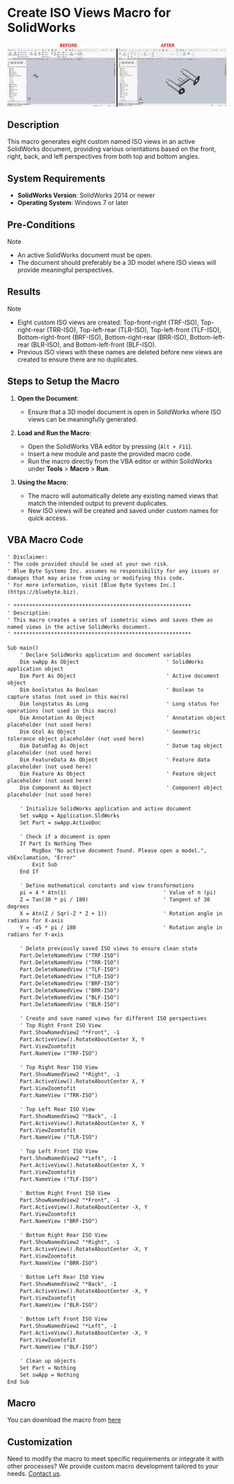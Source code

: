 # Create ISO Views Macro for SolidWorks

<img src="../images/ISOViews.png" alt="Description of image" width="600" style="display: block; margin: 0 auto;">

## Description
This macro generates eight custom named ISO views in an active SolidWorks document, providing various orientations based on the front, right, back, and left perspectives from both top and bottom angles.

## System Requirements
- **SolidWorks Version**: SolidWorks 2014 or newer
- **Operating System**: Windows 7 or later

## Pre-Conditions
> [!NOTE]
> - An active SolidWorks document must be open.
> - The document should preferably be a 3D model where ISO views will provide meaningful perspectives.

## Results
> [!NOTE]
> - Eight custom ISO views are created: Top-front-right (TRF-ISO), Top-right-rear (TRR-ISO), Top-left-rear (TLR-ISO), Top-left-front (TLF-ISO), Bottom-right-front (BRF-ISO), Bottom-right-rear (BRR-ISO), Bottom-left-rear (BLR-ISO), and Bottom-left-front (BLF-ISO).
> - Previous ISO views with these names are deleted before new views are created to ensure there are no duplicates.

## Steps to Setup the Macro

1. **Open the Document**:
   - Ensure that a 3D model document is open in SolidWorks where ISO views can be meaningfully generated.

2. **Load and Run the Macro**:
   - Open the SolidWorks VBA editor by pressing (`Alt + F11`).
   - Insert a new module and paste the provided macro code.
   - Run the macro directly from the VBA editor or within SolidWorks under **Tools** > **Macro** > **Run**.

3. **Using the Macro**:
   - The macro will automatically delete any existing named views that match the intended output to prevent duplicates.
   - New ISO views will be created and saved under custom names for quick access.

## VBA Macro Code

```vbnet
' Disclaimer:
' The code provided should be used at your own risk.  
' Blue Byte Systems Inc. assumes no responsibility for any issues or damages that may arise from using or modifying this code.  
' For more information, visit [Blue Byte Systems Inc.](https://bluebyte.biz).

' *********************************************************
' Description:
' This macro creates a series of isometric views and saves them as named views in the active SolidWorks document.
' *********************************************************

Sub main()
    ' Declare SolidWorks application and document variables
    Dim swApp As Object                            ' SolidWorks application object
    Dim Part As Object                             ' Active document object
    Dim boolstatus As Boolean                      ' Boolean to capture status (not used in this macro)
    Dim longstatus As Long                         ' Long status for operations (not used in this macro)
    Dim Annotation As Object                       ' Annotation object placeholder (not used here)
    Dim Gtol As Object                             ' Geometric tolerance object placeholder (not used here)
    Dim DatumTag As Object                         ' Datum tag object placeholder (not used here)
    Dim FeatureData As Object                      ' Feature data placeholder (not used here)
    Dim Feature As Object                          ' Feature object placeholder (not used here)
    Dim Component As Object                        ' Component object placeholder (not used here)

    ' Initialize SolidWorks application and active document
    Set swApp = Application.SldWorks
    Set Part = swApp.ActiveDoc

    ' Check if a document is open
    If Part Is Nothing Then
        MsgBox "No active document found. Please open a model.", vbExclamation, "Error"
        Exit Sub
    End If

    ' Define mathematical constants and view transformations
    pi = 4 * Atn(1)                               ' Value of π (pi)
    Z = Tan(30 * pi / 180)                        ' Tangent of 30 degrees
    X = Atn(Z / Sqr(-Z * Z + 1))                  ' Rotation angle in radians for X-axis
    Y = -45 * pi / 180                            ' Rotation angle in radians for Y-axis

    ' Delete previously saved ISO views to ensure clean state
    Part.DeleteNamedView ("TRF-ISO")
    Part.DeleteNamedView ("TRR-ISO")
    Part.DeleteNamedView ("TLF-ISO")
    Part.DeleteNamedView ("TLR-ISO")
    Part.DeleteNamedView ("BRF-ISO")
    Part.DeleteNamedView ("BRR-ISO")
    Part.DeleteNamedView ("BLF-ISO")
    Part.DeleteNamedView ("BLR-ISO")

    ' Create and save named views for different ISO perspectives
    ' Top Right Front ISO View
    Part.ShowNamedView2 "*Front", -1
    Part.ActiveView().RotateAboutCenter X, Y
    Part.ViewZoomtofit
    Part.NameView ("TRF-ISO")

    ' Top Right Rear ISO View
    Part.ShowNamedView2 "*Right", -1
    Part.ActiveView().RotateAboutCenter X, Y
    Part.ViewZoomtofit
    Part.NameView ("TRR-ISO")

    ' Top Left Rear ISO View
    Part.ShowNamedView2 "*Back", -1
    Part.ActiveView().RotateAboutCenter X, Y
    Part.ViewZoomtofit
    Part.NameView ("TLR-ISO")

    ' Top Left Front ISO View
    Part.ShowNamedView2 "*Left", -1
    Part.ActiveView().RotateAboutCenter X, Y
    Part.ViewZoomtofit
    Part.NameView ("TLF-ISO")

    ' Bottom Right Front ISO View
    Part.ShowNamedView2 "*Front", -1
    Part.ActiveView().RotateAboutCenter -X, Y
    Part.ViewZoomtofit
    Part.NameView ("BRF-ISO")

    ' Bottom Right Rear ISO View
    Part.ShowNamedView2 "*Right", -1
    Part.ActiveView().RotateAboutCenter -X, Y
    Part.ViewZoomtofit
    Part.NameView ("BRR-ISO")

    ' Bottom Left Rear ISO View
    Part.ShowNamedView2 "*Back", -1
    Part.ActiveView().RotateAboutCenter -X, Y
    Part.ViewZoomtofit
    Part.NameView ("BLR-ISO")

    ' Bottom Left Front ISO View
    Part.ShowNamedView2 "*Left", -1
    Part.ActiveView().RotateAboutCenter -X, Y
    Part.ViewZoomtofit
    Part.NameView ("BLF-ISO")

    ' Clean up objects
    Set Part = Nothing
    Set swApp = Nothing
End Sub
```

## Macro
You can download the macro from [here](../images/ISOViews.swp)

## Customization
Need to modify the macro to meet specific requirements or integrate it with other processes? We provide custom macro development tailored to your needs. [Contact us](https://bluebyte.biz/contact).